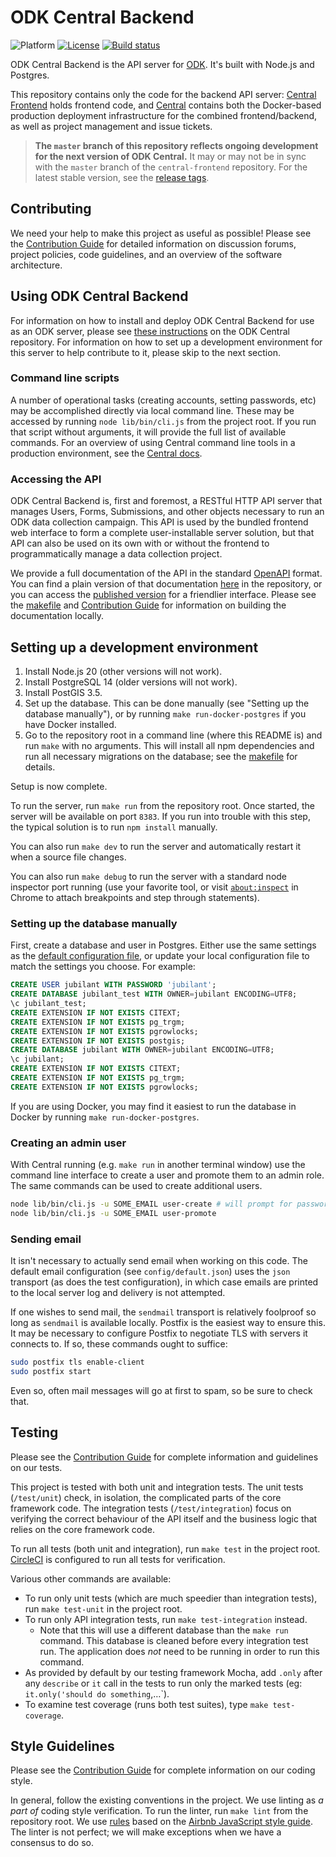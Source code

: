 # ODK Central Backend

![Platform](https://img.shields.io/badge/platform-Node.js-blue.svg)
[![License](https://img.shields.io/badge/license-Apache_2.0-blue.svg)](https://opensource.org/licenses/Apache-2.0)
[![Build status](https://circleci.com/gh/getodk/central-backend.svg?style=shield)](https://circleci.com/gh/getodk/central-backend)

ODK Central Backend is the API server for [ODK](https://getodk.org/). It's built with Node.js and Postgres.

This repository contains only the code for the backend API server: [Central Frontend](https://github.com/getodk/central-frontend) holds frontend code, and [Central](https://github.com/getodk/central) contains both the Docker-based production deployment infrastructure for the combined frontend/backend, as well as project management and issue tickets.

> **The `master` branch of this repository reflects ongoing development for the next version of ODK Central.** It may or may not be in sync with the `master` branch of the `central-frontend` repository. For the latest stable version, see the [release tags](https://github.com/getodk/central-backend/releases).

## Contributing

We need your help to make this project as useful as possible! Please see the [Contribution Guide](https://github.com/getodk/central-backend/blob/master/CONTRIBUTING.md) for detailed information on discussion forums, project policies, code guidelines, and an overview of the software architecture.

## Using ODK Central Backend

For information on how to install and deploy ODK Central Backend for use as an ODK server, please see [these instructions](https://github.com/getodk/central) on the ODK Central repository. For information on how to set up a development environment for this server to help contribute to it, please skip to the next section.

### Command line scripts

A number of operational tasks (creating accounts, setting passwords, etc) may be accomplished directly via local command line. These may be accessed by running `node lib/bin/cli.js` from the project root. If you run that script without arguments, it will provide the full list of available commands. For an overview of using Central command line tools in a production environment, see the [Central docs](https://docs.getodk.org/central-command-line/).

### Accessing the API

ODK Central Backend is, first and foremost, a RESTful HTTP API server that manages Users, Forms, Submissions, and other objects necessary to run an ODK data collection campaign. This API is used by the bundled frontend web interface to form a complete user-installable server solution, but that API can also be used on its own with or without the frontend to programmatically manage a data collection project.

We provide a full documentation of the API in the standard [OpenAPI](https://www.openapis.org/) format. You can find a plain version of that documentation [here](https://github.com/getodk/central-backend/blob/master/docs/api.yaml) in the repository, or you can access the [published version](https://docs.getodk.org/central-api/) for a friendlier interface. Please see the [makefile](Makefile) and [Contribution Guide](https://github.com/getodk/central-backend/blob/master/CONTRIBUTING.md) for information on building the documentation locally.

## Setting up a development environment

1. Install Node.js 20 (other versions will not work).
2. Install PostgreSQL 14 (older versions will not work).
3. Install PostGIS 3.5.
4. Set up the database. This can be done manually (see "Setting up the database manually"), or by running `make run-docker-postgres` if you have Docker installed.
5. Go to the repository root in a command line (where this README is) and run `make` with no arguments. This will install all npm dependencies and run all necessary migrations on the database; see the [makefile](Makefile) for details.

Setup is now complete.

To run the server, run `make run` from the repository root. Once started, the server will be available on port `8383`. If you run into trouble with this step, the typical solution is to run `npm install` manually.

You can also run `make dev` to run the server and automatically restart it when a source file changes.

You can also run `make debug` to run the server with a standard node inspector port running (use your favorite tool, or visit [`about:inspect`](chrome://inspect) in Chrome to attach breakpoints and step through statements).

### Setting up the database manually

First, create a database and user in Postgres. Either use the same settings as the [default configuration file](config/default.json), or update your local configuration file to match the settings you choose. For example:

```sql
CREATE USER jubilant WITH PASSWORD 'jubilant';
CREATE DATABASE jubilant_test WITH OWNER=jubilant ENCODING=UTF8;
\c jubilant_test;
CREATE EXTENSION IF NOT EXISTS CITEXT;
CREATE EXTENSION IF NOT EXISTS pg_trgm;
CREATE EXTENSION IF NOT EXISTS pgrowlocks;
CREATE EXTENSION IF NOT EXISTS postgis;
CREATE DATABASE jubilant WITH OWNER=jubilant ENCODING=UTF8;
\c jubilant;
CREATE EXTENSION IF NOT EXISTS CITEXT;
CREATE EXTENSION IF NOT EXISTS pg_trgm;
CREATE EXTENSION IF NOT EXISTS pgrowlocks;
```

If you are using Docker, you may find it easiest to run the database in Docker by running `make run-docker-postgres`.

### Creating an admin user

With Central running (e.g. `make run` in another terminal window) use the command line interface to create a user and promote them to an admin role. The same commands can be used to create additional users.

```bash
node lib/bin/cli.js -u SOME_EMAIL user-create # will prompt for password
node lib/bin/cli.js -u SOME_EMAIL user-promote
```

### Sending email

It isn't necessary to actually send email when working on this code. The default email configuration (see `config/default.json`) uses the `json` transport (as does the test configuration), in which case emails are printed to the local server log and delivery is not attempted.

If one wishes to send mail, the `sendmail` transport is relatively foolproof so long as `sendmail` is available locally. Postfix is the easiest way to ensure this. It may be necessary to configure Postfix to negotiate TLS with servers it connects to. If so, these commands ought to suffice:

```bash
sudo postfix tls enable-client
sudo postfix start
```

Even so, often mail messages will go at first to spam, so be sure to check that.

## Testing

Please see the [Contribution Guide](https://github.com/getodk/central-backend/blob/master/CONTRIBUTING.md) for complete information and guidelines on our tests.

This project is tested with both unit and integration tests. The unit tests (`/test/unit`) check, in isolation, the complicated parts of the core framework code. The integration tests (`/test/integration`) focus on verifying the correct behaviour of the API itself and the business logic that relies on the core framework code.

To run all tests (both unit and integration), run `make test` in the project root. [CircleCI](https://circleci.com/gh/getodk/central-backend) is configured to run all tests for verification.

Various other commands are available:

* To run only unit tests (which are much speedier than integration tests), run `make test-unit` in the project root.
* To run only API integration tests, run `make test-integration` instead.
  * Note that this will use a different database than the `make run` command. This database is cleaned before every integration test run. The application does _not_ need to be running in order to run this command.
* As provided by default by our testing framework Mocha, add `.only` after any `describe` or `it` call in the tests to run only the marked tests (eg: `it.only('should do something`,…`).
* To examine test coverage (runs both test suites), type `make test-coverage`.

## Style Guidelines

Please see the [Contribution Guide](https://github.com/getodk/central-backend/blob/master/CONTRIBUTING.md) for complete information on our coding style.

In general, follow the existing conventions in the project. We use linting as _a part of_ coding style verification. To run the linter, run `make lint` from the repository root. We use [rules](.eslintrc.json) based on the [Airbnb JavaScript style guide](https://github.com/airbnb/javascript). The linter is not perfect; we will make exceptions when we have a consensus to do so.

